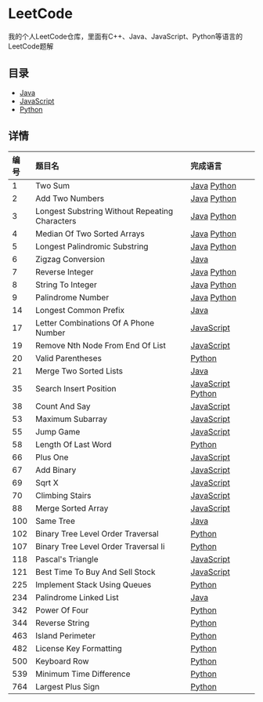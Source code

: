# LeetCode
我的个人LeetCode仓库，里面有C++、Java、JavaScript、Python等语言的LeetCode题解

## 目录
* [Java](./Java)
* [JavaScript](./JavaScript)
* [Python](./Python)

## 详情
| 编号 | 题目名 | 完成语言 |
| :- | :- | :- |
| 1 | Two Sum | [Java](./Java/1-two-sum.java) [Python](./Python/1-two-sum.py) |
| 2 | Add Two Numbers | [Java](./Java/2-add-two-numbers.java) [Python](./Python/2-add-two-numbers.py) |
| 3 | Longest Substring Without Repeating Characters | [Java](./Java/3-longest-substring-without-repeating-characters.java) [Python](./Python/3-longest-substring-without-repeating-characters.py) |
| 4 | Median Of Two Sorted Arrays | [Java](./Java/4-median-of-two-sorted-arrays.java) [Python](./Python/4-median-of-two-sorted-arrays.py) |
| 5 | Longest Palindromic Substring | [Java](./Java/5-longest-palindromic-substring.java) [Python](./Python/5-longest-palindromic-substring.py) |
| 6 | Zigzag Conversion | [Java](./Java/6-zigzag-conversion.java) |
| 7 | Reverse Integer | [Java](./Java/7-reverse-integer.java) [Python](./Python/7-reverse-integer.py) |
| 8 | String To Integer | [Java](./Java/8-string-to-integer.java) [Python](./Python/8-string-to-integer.py) |
| 9 | Palindrome Number | [Java](./Java/9-palindrome-number.java) [Python](./Python/9-palindrome-number.py) |
| 14 | Longest Common Prefix | [Java](./Java/14-longest-common-prefix.java) |
| 17 | Letter Combinations Of A Phone Number | [JavaScript](./JavaScript/17-letter-combinations-of-a-phone-number.js) |
| 19 | Remove Nth Node From End Of List | [JavaScript](./JavaScript/19-remove-nth-node-from-end-of-list.js) |
| 20 | Valid Parentheses | [Python](./Python/20-valid-parentheses.py) |
| 21 | Merge Two Sorted Lists | [Java](./Java/21-merge-two-sorted-lists.java) |
| 35 | Search Insert Position | [JavaScript](./JavaScript/35-search-insert-position.js) [Python](./Python/35-search-insert-position.py) |
| 38 | Count And Say | [JavaScript](./JavaScript/38-count-and-say.js) |
| 53 | Maximum Subarray | [JavaScript](./JavaScript/53-maximum-subarray.js) |
| 55 | Jump Game | [JavaScript](./JavaScript/55-jump-game.js) |
| 58 | Length Of Last Word | [Python](./Python/58-length-of-last-word.py) |
| 66 | Plus One | [JavaScript](./JavaScript/66-plus-one.js) |
| 67 | Add Binary | [JavaScript](./JavaScript/67-add-binary.js) |
| 69 | Sqrt X | [JavaScript](./JavaScript/69-sqrt-x.js) |
| 70 | Climbing Stairs | [JavaScript](./JavaScript/70-climbing-stairs.js) |
| 88 | Merge Sorted Array | [JavaScript](./JavaScript/88-merge-sorted-array.js) |
| 100 | Same Tree | [Java](./Java/100-same-tree.java) |
| 102 | Binary Tree Level Order Traversal | [Python](./Python/102-binary-tree-level-order-traversal.py) |
| 107 | Binary Tree Level Order Traversal Ii | [Python](./Python/107-binary-tree-level-order-traversal-ii.py) |
| 118 | Pascal's Triangle | [JavaScript](./JavaScript/118-pascal's-triangle.js) |
| 121 | Best Time To Buy And Sell Stock | [JavaScript](./JavaScript/121-best-time-to-buy-and-sell-stock.js) |
| 225 | Implement Stack Using Queues | [Python](./Python/225-implement-stack-using-queues.py) |
| 234 | Palindrome Linked List | [Java](./Java/234-palindrome-linked-list.java) |
| 342 | Power Of Four | [Python](./Python/342-power-of-four.py) |
| 344 | Reverse String | [Python](./Python/344-reverse-string.py) |
| 463 | Island Perimeter | [Python](./Python/463-island-perimeter.py) |
| 482 | License Key Formatting | [Python](./Python/482-license-key-formatting.py) |
| 500 | Keyboard Row | [Python](./Python/500-keyboard-row.py) |
| 539 | Minimum Time Difference | [Python](./Python/539-minimum-time-difference.py) |
| 764 | Largest Plus Sign | [Python](./Python/764-largest-plus-sign.py) |
